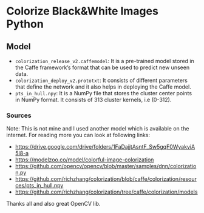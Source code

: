 # Colorize Black&White Images Python

## Model

- `colorization_release_v2.caffemodel`: It is a pre-trained model stored in the Caffe framework’s format that can be used to predict new unseen data.
- `colorization_deploy_v2.prototxt`: It consists of different parameters that define the network and it also helps in deploying the Caffe model.
- `pts_in_hull.npy`: It is a NumPy file that stores the cluster center points in NumPy format. It consists of 313 cluster kernels, i.e (0-312).

### Sources

Note: This is not mine and I used another model which is available on the internet. For reading more you can look at following links:

- https://drive.google.com/drive/folders/1FaDajjtAsntF_Sw5gqF0WyakviA5l8-a
- https://modelzoo.co/model/colorful-image-colorization
- https://github.com/opencv/opencv/blob/master/samples/dnn/colorization.py
- https://github.com/richzhang/colorization/blob/caffe/colorization/resources/pts_in_hull.npy
- https://github.com/richzhang/colorization/tree/caffe/colorization/models

Thanks all and also great OpenCV lib.
